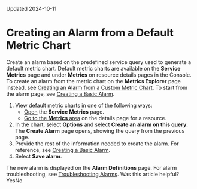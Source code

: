 Updated 2024-10-11
# Creating an Alarm from a Default Metric Chart
Create an alarm based on the predefined service query used to generate a default metric chart. Default metric charts are available on the **Service Metrics** page and under **Metrics** on resource details pages in the Console.
To create an alarm from the metric chart on the **Metrics Explorer** page instead, see [Creating an Alarm from a Custom Metric Chart](https://docs.oracle.com/iaas/Content/Monitoring/Tasks/metrics-explorer-create-alarm.htm). To start from the alarm page, see [Creating a Basic Alarm](https://docs.oracle.com/iaas/Content/Monitoring/Tasks/create-alarm-basic.htm).
  1. View default metric charts in one of the following ways:
     * [Open](https://docs.oracle.com/iaas/Content/Monitoring/Tasks/view-chart-namespace.htm) the **Service Metrics** page.
     * [Go to the **Metrics** area](https://docs.oracle.com/iaas/Content/Monitoring/Tasks/view-chart-resource.htm) on the details page for a resource.
  2. In the chart, select **Options** and select **Create an alarm on this query**.
The **Create Alarm** page opens, showing the query from the previous page.
  3. Provide the rest of the information needed to create the alarm.
For reference, see [Creating a Basic Alarm](https://docs.oracle.com/iaas/Content/Monitoring/Tasks/create-alarm-basic.htm).
  4. Select **Save alarm**.

The new alarm is displayed on the **Alarm Definitions** page.
For alarm troubleshooting, see [Troubleshooting Alarms](https://docs.oracle.com/iaas/Content/Monitoring/troubleshooting-alarms.htm).
Was this article helpful?
YesNo

